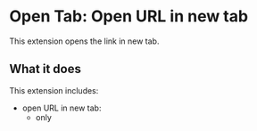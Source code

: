 # Open Tab: Open URL in new tab

This extension opens the link in new tab.

## What it does

This extension includes:

* open URL in new tab:
  - only

